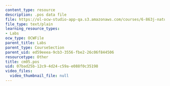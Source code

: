 ```yaml
---
content_type: resource
description: .pos data file
file: https://ol-ocw-studio-app-qa.s3.amazonaws.com/courses/6-863j-natural-language-and-the-computer-representation-of-knowledge-spring-2003/07bad25b12c94d24c59ae088f0c35198_cm05.pos
file_type: text/plain
learning_resource_types:
- Labs
ocw_type: OCWFile
parent_title: Labs
parent_type: CourseSection
parent_uid: ed59eeea-9cb3-3556-fbe2-26c06f844506
resourcetype: Other
title: cm05.pos
uid: 07bad25b-12c9-4d24-c59a-e088f0c35198
video_files:
  video_thumbnail_file: null
---
```

